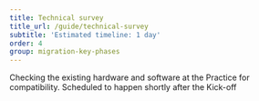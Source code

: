 ```yaml
---
title: Technical survey
title_url: /guide/technical-survey
subtitle: 'Estimated timeline: 1 day'
order: 4
group: migration-key-phases
---
```


Checking the existing hardware and software at the Practice for compatibility. Scheduled to happen shortly after the Kick-off